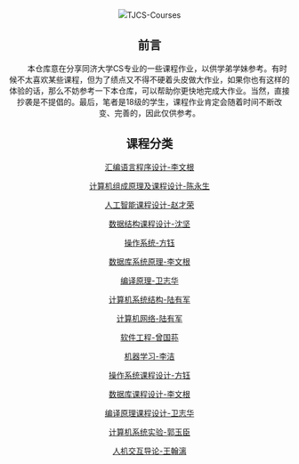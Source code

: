 <div align="center">  
  <img  src="https://github-readme-streak-stats.herokuapp.com?user=zzhuncle>
</div>

# TJCS-Courses

## 前言

&emsp;&emsp;本仓库意在分享同济大学CS专业的一些课程作业，以供学弟学妹参考。有时候不太喜欢某些课程，但为了绩点又不得不硬着头皮做大作业，如果你也有这样的体验的话，那么不妨参考一下本仓库，可以帮助你更快地完成大作业。当然，直接抄袭是不提倡的。最后，笔者是18级的学生，课程作业肯定会随着时间不断改变、完善的，因此仅供参考。

## 课程分类

[汇编语言程序设计-李文根](https://github.com/zzhuncle/TJCS-Courses/tree/main/%E6%B1%87%E7%BC%96%E8%AF%AD%E8%A8%80%E7%A8%8B%E5%BA%8F%E8%AE%BE%E8%AE%A1-%E6%9D%8E%E6%96%87%E6%A0%B9)

[计算机组成原理及课程设计-陈永生](https://github.com/zzhuncle/TJCS-Courses/tree/main/%E8%AE%A1%E7%AE%97%E6%9C%BA%E7%BB%84%E6%88%90%E5%8E%9F%E7%90%86%E5%8F%8A%E8%AF%BE%E7%A8%8B%E8%AE%BE%E8%AE%A1-%E9%99%88%E6%B0%B8%E7%94%9F)

[人工智能课程设计-赵才荣](https://github.com/zzhuncle/TJCS-Courses/tree/main/%E4%BA%BA%E5%B7%A5%E6%99%BA%E8%83%BD%E8%AF%BE%E7%A8%8B%E8%AE%BE%E8%AE%A1-%E8%B5%B5%E6%89%8D%E8%8D%A3)

[数据结构课程设计-沈坚](https://github.com/zzhuncle/TJCS-Courses/tree/main/%E6%95%B0%E6%8D%AE%E7%BB%93%E6%9E%84%E8%AF%BE%E7%A8%8B%E8%AE%BE%E8%AE%A1-%E6%B2%88%E5%9D%9A)

[操作系统-方钰](https://github.com/zzhuncle/TJCS-Courses/tree/main/%E6%93%8D%E4%BD%9C%E7%B3%BB%E7%BB%9F-%E6%96%B9%E9%92%B0)

[数据库系统原理-李文根](https://github.com/zzhuncle/TJCS-Courses/tree/main/%E6%95%B0%E6%8D%AE%E5%BA%93%E7%B3%BB%E7%BB%9F%E5%8E%9F%E7%90%86-%E6%9D%8E%E6%96%87%E6%A0%B9)

[编译原理-卫志华](https://github.com/zzhuncle/TJCS-Courses/tree/main/%E7%BC%96%E8%AF%91%E5%8E%9F%E7%90%86-%E5%8D%AB%E5%BF%97%E5%8D%8E)

[计算机系统结构-陆有军](https://github.com/zzhuncle/TJCS-Courses/tree/main/%E8%AE%A1%E7%AE%97%E6%9C%BA%E7%B3%BB%E7%BB%9F%E7%BB%93%E6%9E%84-%E9%99%86%E6%9C%89%E5%86%9B)

[计算机网络-陆有军](https://github.com/zzhuncle/TJCS-Courses/tree/main/%E8%AE%A1%E7%AE%97%E6%9C%BA%E7%BD%91%E7%BB%9C-%E9%99%86%E6%9C%89%E5%86%9B)

[软件工程-曾国荪](https://github.com/zzhuncle/TJCS-Courses/tree/main/%E8%BD%AF%E4%BB%B6%E5%B7%A5%E7%A8%8B-%E6%9B%BE%E5%9B%BD%E8%8D%AA)

[机器学习-李洁](https://github.com/zzhuncle/TJCS-Courses/tree/main/%E6%9C%BA%E5%99%A8%E5%AD%A6%E4%B9%A0-%E6%9D%8E%E6%B4%81)

[操作系统课程设计-方钰](https://github.com/zzhuncle/TJCS-Courses/tree/main/%E6%93%8D%E4%BD%9C%E7%B3%BB%E7%BB%9F%E8%AF%BE%E7%A8%8B%E8%AE%BE%E8%AE%A1-%E6%96%B9%E9%92%B0)

[数据库课程设计-李文根](https://github.com/zzhuncle/TJCS-Courses/tree/main/%E6%95%B0%E6%8D%AE%E5%BA%93%E8%AF%BE%E7%A8%8B%E8%AE%BE%E8%AE%A1-%E6%9D%8E%E6%96%87%E6%A0%B9)

[编译原理课程设计-卫志华](https://github.com/zzhuncle/TJCS-Courses/tree/main/%E7%BC%96%E8%AF%91%E5%8E%9F%E7%90%86%E8%AF%BE%E7%A8%8B%E8%AE%BE%E8%AE%A1-%E5%8D%AB%E5%BF%97%E5%8D%8E)

[计算机系统实验-郭玉臣](https://github.com/zzhuncle/TJCS-Courses/tree/main/%E8%AE%A1%E7%AE%97%E6%9C%BA%E7%B3%BB%E7%BB%9F%E5%AE%9E%E9%AA%8C-%E9%83%AD%E7%8E%89%E8%87%A3)

[人机交互导论-王翰漓](https://github.com/zzhuncle/TJCS-Courses/tree/main/%E4%BA%BA%E6%9C%BA%E4%BA%A4%E4%BA%92%E5%AF%BC%E8%AE%BA-%E7%8E%8B%E7%BF%B0%E6%BC%93)
